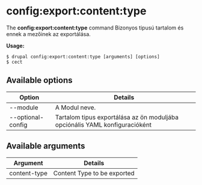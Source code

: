 # config:export:content:type
The **config:export:content:type** command Bizonyos tipusú tartalom és ennek a mezőinek az exportálása.

**Usage:**
```
$ drupal config:export:content:type [arguments] [options] 
$ cect  
```

## Available options
Option | Details
-------|-------------
--module | A Modul neve.
--optional-config | Tartalom tipus exportálása az ön moduljába opciónális YAML konfiguracióként

## Available arguments
Argument | Details
---------|-------------
content-type | Content Type to be exported
